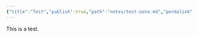 ```yaml
---
{"title":"Test","publish":true,"path":"notes/test-note.md","permalink":"/notes/test-note/","PassFrontmatter":true}
---
```


This is a test.
